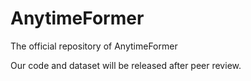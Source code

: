 # AnytimeFormer
The official repository of AnytimeFormer

Our code and dataset will be released after peer review.
